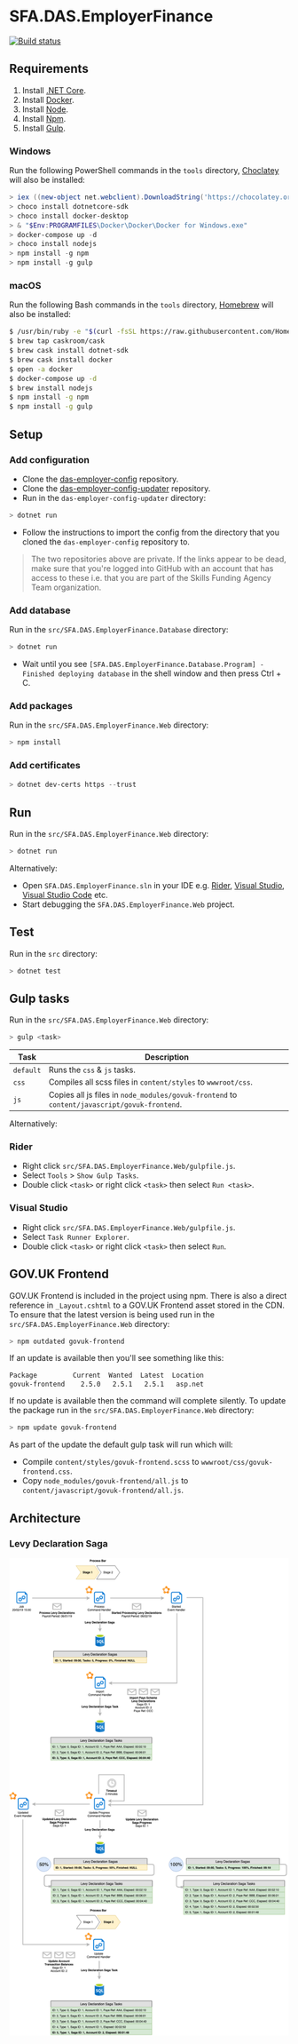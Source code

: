 # SFA.DAS.EmployerFinance

[![Build status](https://sfa-gov-uk.visualstudio.com/Digital%20Apprenticeship%20Service/_apis/build/status/Manage%20Apprenticeships/das-employerfinance)](https://sfa-gov-uk.visualstudio.com/Digital%20Apprenticeship%20Service/_build/latest?definitionId=1212)

## Requirements

1. Install [.NET Core].
2. Install [Docker].
3. Install [Node].
4. Install [Npm].
5. Install [Gulp].

### Windows

Run the following PowerShell commands in the `tools` directory, [Choclatey] will also be installed:

```powershell
> iex ((new-object net.webclient).DownloadString('https://chocolatey.org/install.ps1'))
> choco install dotnetcore-sdk
> choco install docker-desktop
> & "$Env:PROGRAMFILES\Docker\Docker\Docker for Windows.exe"
> docker-compose up -d
> choco install nodejs
> npm install -g npm
> npm install -g gulp
```

### macOS

Run the following Bash commands in the `tools` directory, [Homebrew] will also be installed:

```bash
$ /usr/bin/ruby -e "$(curl -fsSL https://raw.githubusercontent.com/Homebrew/install/master/install)"
$ brew tap caskroom/cask
$ brew cask install dotnet-sdk
$ brew cask install docker
$ open -a docker
$ docker-compose up -d
$ brew install nodejs
$ npm install -g npm
$ npm install -g gulp
```

## Setup

### Add configuration

* Clone the [das-employer-config](https://github.com/SkillsFundingAgency/das-employer-config) repository.
* Clone the [das-employer-config-updater](https://github.com/SkillsFundingAgency/das-employer-config-updater) repository.
* Run in the `das-employer-config-updater` directory:

```powershell
> dotnet run
```

* Follow the instructions to import the config from the directory that you cloned the `das-employer-config` repository to.

> The two repositories above are private. If the links appear to be dead, make sure that you're logged into GitHub with an account that has access to these i.e. that you are part of the Skills Funding Agency Team organization.

### Add database

Run in the `src/SFA.DAS.EmployerFinance.Database` directory:

```powershell
> dotnet run
```

* Wait until you see `[SFA.DAS.EmployerFinance.Database.Program] - Finished deploying database` in the shell window and then press Ctrl + C.

### Add packages

Run in the `src/SFA.DAS.EmployerFinance.Web` directory:

```powershell
> npm install
```

### Add certificates

```powershell
> dotnet dev-certs https --trust
```

## Run

Run in the `src/SFA.DAS.EmployerFinance.Web` directory:

```powershell
> dotnet run
```

Alternatively:

* Open `SFA.DAS.EmployerFinance.sln` in your IDE e.g. [Rider], [Visual Studio], [Visual Studio Code] etc.
* Start debugging the `SFA.DAS.EmployerFinance.Web` project.

## Test

Run in the `src` directory:

```powershell
> dotnet test
```

## Gulp tasks

Run in the `src/SFA.DAS.EmployerFinance.Web` directory:

```powershell
> gulp <task>
```

|Task|Description|
|----|-----------|
|`default`|Runs the `css` & `js` tasks.|
|`css`|Compiles all scss files in `content/styles` to `wwwroot/css`.|
|`js`|Copies all js files in `node_modules/govuk-frontend` to `content/javascript/govuk-frontend`.|

Alternatively:

### Rider

* Right click `src/SFA.DAS.EmployerFinance.Web/gulpfile.js`.
* Select `Tools` > `Show Gulp Tasks`.
* Double click `<task>` or right click `<task>` then select `Run <task>`.

### Visual Studio

* Right click `src/SFA.DAS.EmployerFinance.Web/gulpfile.js`.
* Select `Task Runner Explorer`.
* Double click `<task>` or right click `<task>` then select `Run`.

## GOV.UK Frontend

GOV.UK Frontend is included in the project using npm. There is also a direct reference in `_Layout.cshtml` to a GOV.UK Frontend asset stored in the CDN. To ensure that the latest version is being used run in the `src/SFA.DAS.EmployerFinance.Web` directory:

```powershell
> npm outdated govuk-frontend
```

If an update is available then you'll see something like this:

```
Package         Current  Wanted  Latest  Location
govuk-frontend    2.5.0   2.5.1   2.5.1   asp.net
```

If no update is available then the command will complete silently. To update the package run in the `src/SFA.DAS.EmployerFinance.Web` directory:

```powershell
> npm update govuk-frontend
```

As part of the update the default gulp task will run which will:

* Compile `content/styles/govuk-frontend.scss` to `wwwroot/css/govuk-frontend.css`.
* Copy `node_modules/govuk-frontend/all.js` to `content/javascript/govuk-frontend/all.js`.

## Architecture

### Levy Declaration Saga

![Levy Declaration Saga Architecture](LevyDeclarationSaga.png)

[.NET Core]: https://dotnet.microsoft.com/download
[Azure Storage Explorer]: http://storageexplorer.com
[Azurite]: https://github.com/azure/azurite
[Choclatey]: https://chocolatey.org
[Docker]: https://www.docker.com
[Git]: https://git-scm.com
[Gulp]: http://gulpjs.com
[Homebrew]: https://brew.sh
[Node]: http://nodejs.org
[Npm]: https://www.npmjs.com/package/npm
[Rider]: https://www.jetbrains.com/rider
[SQL Server]: https://www.microsoft.com/en-us/sql-server/sql-server-2017
[Visual Studio]: https://www.visualstudio.com
[Visual Studio Code]: https://code.visualstudio.com